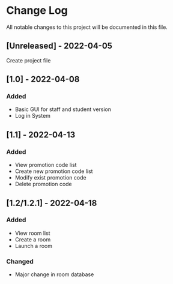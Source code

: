 # Change Log
All notable changes to this project will be documented in this file.

## [Unreleased] - 2022-04-05
Create project file<br/>

## [1.0] - 2022-04-08
### Added
- Basic GUI for staff and student version<br/>
- Log in System<br/>

## [1.1] - 2022-04-13
### Added<Staff>
- View promotion code list<br/>
- Create new promotion code list<br/>
- Modify exist promotion code<br/>
- Delete promotion code<br/>

## [1.2/1.2.1] - 2022-04-18
### Added<Staff>
- View room list<br/>
- Create a room<br/>
- Launch a room<br/>
### Changed
- Major change in room database<br/>




